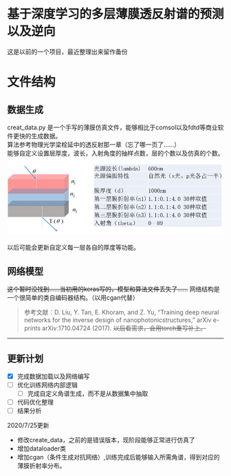 # 基于深度学习的多层薄膜透反射谱的预测以及逆向
这是以前的一个项目，最近整理出来留作备份

# 文件结构

## 数据生成
creat_data.py 是一个手写的薄膜仿真文件，能够相比于comsol以及fdtd等商业软件更快的生成数据。  
算法参考物理光学梁栓延中的透反射那一章（忘了哪一页了……）  
能够自定义设置层厚度，波长，入射角度的抽样点数，层的个数以及仿真的个数。
![](undefined/mk_pic/2020-07-20-22-23-23.png)

以后可能会更新自定义每一层各自的厚度等功能。

## 网络模型
~~这个暂时没找到……当初用的keras写的，模型和算法文件丢失了……~~
网络结构是一个很简单的类自编码器结构。（以用cgan代替）
>参考文献：D. Liu, Y. Tan, E. Khoram, and Z. Yu, “Training deep neural networks for the inverse design of nanophotonicstructures,” arXiv e-prints arXiv:1710.04724 (2017).
~~以后看需求，会用torch重写补上。~~

******
## 更新计划

- [x] 完成数据加载以及网络编写
- [ ] 优化训练网络内部逻辑
  - [ ] 完成自定义角谱生成，而不是从数据集中抽取
- [ ] 代码优化整理
- [ ] 结果分析

2020/7/25更新

- 修改create_data，之前的是错误版本，现阶段能够正常进行仿真了
- 增加dataloader类
- 增加cgan（条件生成对抗网络）,训练完成后能够输入所需角谱，得到对应的薄膜折射率分布。
